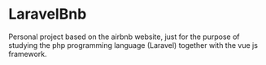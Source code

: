 # LaravelBnb

Personal project based on the airbnb website, just for the purpose of studying the php programming language (Laravel) together with the vue js framework.
